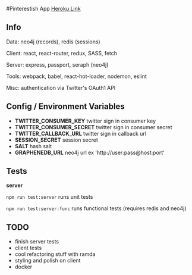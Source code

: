 #Pinterestish App
[Heroku Link](https://jomcode-fcc-pinterest.herokuapp.com)

## Info
Data: neo4j (records), redis (sessions)

Client: react, react-router, redux, SASS, fetch

Server: express, passport, seraph (neo4j)

Tools: webpack, babel, react-hot-loader, nodemon, eslint

Misc: authentication via Twitter's OAuth1 API

## Config / Environment Variables
- **TWITTER_CONSUMER_KEY** twitter sign in consumer key
- **TWITTER_CONSUMER_SECRET** twitter sign in consumer secret
- **TWITTER_CALLBACK_URL** twitter sign in callback url
- **SESSION_SECRET** session secret
- **SALT** hash salt
- **GRAPHENEDB_URL** neo4j url ex 'http://user:pass@host:port'

## Tests
**server**

`npm run test:server` runs unit tests

`npm run test:server:func` runs functional tests (requires redis and neo4j)

## TODO
- finish server tests
- client tests
- cool refactoring stuff with ramda
- styling and polish on client
- docker
